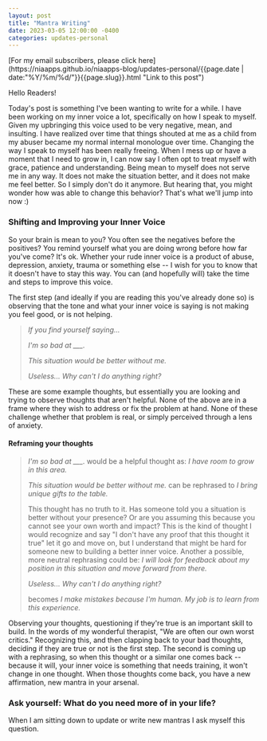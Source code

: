 ```yaml
---
layout: post
title: "Mantra Writing"
date: 2023-03-05 12:00:00 -0400
categories: updates-personal 
---
```


<div class="thumbnail">
  <img id="" src="/../../images/img.jpg" alt="">
  </div>
<!-- HTML Meta Tags -->
<meta name="description" content="">

<!-- Facebook Meta Tags -->
<meta property="og:url" content="https://niaapps.github.io/niaapps-blog/updates-coding/2021/07/15/INIT-Hackathon.html/">
<meta property="og:type" content="website">
<meta property="og:title" content="">
<meta property="og:description" content="">
<meta property="og:image" content="">

<!-- Twitter Meta Tags -->
<meta name="twitter:card" content="summary_large_image">
<meta name="twitter:site" content="@niawillie" />
<meta property="twitter:url" content="">
<meta name="twitter:title" content="">
<meta name="twitter:description" content="">
<meta name="twitter:image" content="">

<div class="feed" markdown="1">
 [For my email subscribers, please click here](https://niaapps.github.io/niaapps-blog/updates-personal/{{page.date | date:"%Y/%m/%d/"}}{{page.slug}}.html "Link to this post")
</div>

Hello Readers!

Today's post is something I've been wanting to write for a while. I have been working on my inner voice a lot, specifically on how I speak to myself. Given my upbringing this voice used to be very negative, mean, and insulting. I have realized over time that things shouted at me as a child from my abuser became my normal internal monologue over time. Changing the way I speak to myself has been really freeing. When I mess up or have a moment that I need to grow in, I can now say I often opt to treat myself with grace, patience and understanding. Being mean to myself does not serve me in any way. It does not make the situation better, and it does not make me feel better. So I simply don't do it anymore. But hearing that, you might wonder how was able to change this behavior? That's what we'll jump into now :)


### Shifting and Improving your Inner Voice
So your brain is mean to you? You often see the negatives before the positives? You remind yourself what you are doing wrong before how far you've come? It's ok. Whether your rude inner voice is a product of abuse, depression, anxiety, trauma or something else -- I wish for you to know that it doesn't have to stay this way. You can (and hopefully will) take the time and steps to improve this voice. 

The first step (and ideally if you are reading this you've already done so) is observing that the tone and what your inner voice is saying is not making you feel good, or is not helping.

<blockquote>
<p><em>If you find yourself saying...</em></p>
<div class = "tab">
<p><em>I'm so bad at ___.</em></p>

<p><em>This situation would be better without me.</em></p>

<p><em>Useless... Why can't I do anything right?</em></p>
</div>
</blockquote>

These are some example thoughts, but essentially you are looking and trying to observe thoughts that aren't helpful. None of the above are in a frame where they wish to address or fix the problem at hand. None of these challenge whether that problem is real, or simply perceived through a lens of anxiety. 

#### Reframing your thoughts

<blockquote>
<div class = "tab">
<p><em>I'm so bad at ___.</em> would be a helpful thought as: <em>I have room to grow in this area.</em></p>

<p><em>This situation would be better without me.</em> can be rephrased to <em>I bring unique gifts to the table.</em>
<br>

This thought has no truth to it. Has someone told you a situation is better without your presence? Or are you assuming this because you cannot see your own worth and impact? This is the kind of thought I would recognize and say "I don't have any proof that this thought it true" let it go and move on, but I understand that might be hard for someone new to building a better inner voice. Another a possible, more neutral rephrasing could be: <em>I will look for feedback about my position in this situation and move forward from there.</em> </p>

<p><em>Useless... Why can't I do anything right?</em></p> becomes <em>I make mistakes because I'm human. My job is to learn from this experience.</em>
</div>
</blockquote>

Observing your thoughts, questioning if they're true is an important skill to build. In the words of my wonderful therapist, "We are often our own worst critics." Recognizing this, and then clapping back to your bad thoughts, deciding if they are true or not is the first step. The second is coming up with a rephrasing, so when this thought or a similar one comes back -- because it will, your inner voice is something that needs training, it won't change in one thought. When those thoughts come back, you have a new affirmation, new mantra in your arsenal.

### Ask yourself: What do you need more of in your life?
When I am sitting down to update or write new mantras I ask myself this question. 





<!-- Buttons for Blog post update prev with last post regularly don't forget date and title-->
<!-- <div class="button-post">
   <a href="https://niaapps.github.io/niaapps-blog/updates-coding/2021/08/02/Must-Have-Dev-Skills.html" class="post-button" id="button-nxt">Previous Post</a>
    <a href="" class="post-button" id="button-nxt">Next Post</a>

  </div> -->
